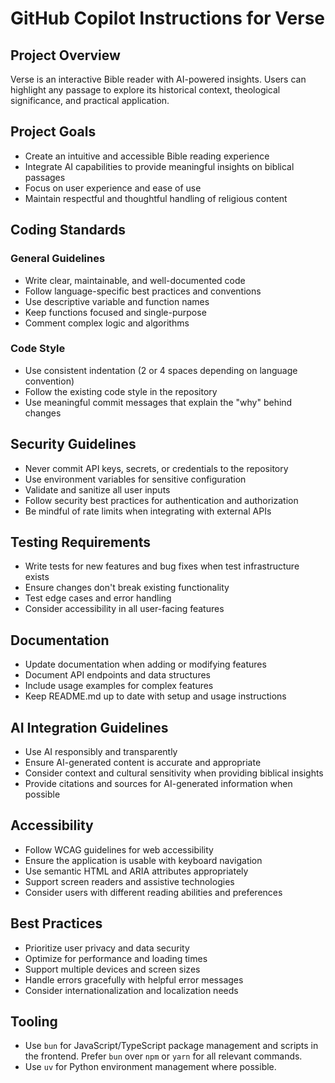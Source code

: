 # GitHub Copilot Instructions for Verse

## Project Overview

Verse is an interactive Bible reader with AI-powered insights. Users can highlight any passage to explore its historical context, theological significance, and practical application.

## Project Goals

- Create an intuitive and accessible Bible reading experience
- Integrate AI capabilities to provide meaningful insights on biblical passages
- Focus on user experience and ease of use
- Maintain respectful and thoughtful handling of religious content

## Coding Standards

### General Guidelines
- Write clear, maintainable, and well-documented code
- Follow language-specific best practices and conventions
- Use descriptive variable and function names
- Keep functions focused and single-purpose
- Comment complex logic and algorithms

### Code Style
- Use consistent indentation (2 or 4 spaces depending on language convention)
- Follow the existing code style in the repository
- Use meaningful commit messages that explain the "why" behind changes

## Security Guidelines

- Never commit API keys, secrets, or credentials to the repository
- Use environment variables for sensitive configuration
- Validate and sanitize all user inputs
- Follow security best practices for authentication and authorization
- Be mindful of rate limits when integrating with external APIs

## Testing Requirements

- Write tests for new features and bug fixes when test infrastructure exists
- Ensure changes don't break existing functionality
- Test edge cases and error handling
- Consider accessibility in all user-facing features

## Documentation

- Update documentation when adding or modifying features
- Document API endpoints and data structures
- Include usage examples for complex features
- Keep README.md up to date with setup and usage instructions

## AI Integration Guidelines

- Use AI responsibly and transparently
- Ensure AI-generated content is accurate and appropriate
- Consider context and cultural sensitivity when providing biblical insights
- Provide citations and sources for AI-generated information when possible

## Accessibility

- Follow WCAG guidelines for web accessibility
- Ensure the application is usable with keyboard navigation
- Use semantic HTML and ARIA attributes appropriately
- Support screen readers and assistive technologies
- Consider users with different reading abilities and preferences

## Best Practices

- Prioritize user privacy and data security
- Optimize for performance and loading times
- Support multiple devices and screen sizes
- Handle errors gracefully with helpful error messages
- Consider internationalization and localization needs

## Tooling

- Use `bun` for JavaScript/TypeScript package management and scripts in the frontend. Prefer `bun` over `npm` or `yarn` for all relevant commands.
- Use `uv` for Python environment management where possible.

